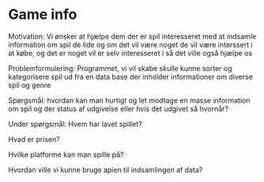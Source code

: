 # Game info

Motivation:
Vi ønsker at hjælpe dem der er spil interesseret med at indsamle information om spil de lide og om det vil være noget de vil være interssert i at købe,
og det er noget vil er selv interesseret i så det ville også hjælpe os

Problemformulering:
Programmet, vi vil skabe skulle kunne sorter og kategorisere spil ud fra en data base der inholder informationer om diverse spil og genre

Spørgsmål:
hvordan kan man hurtigt og let modtage en masse information om spil og der status af udgivelse eller hvis det udgivet så hvornår?

Under spørgsmål:
Hvem har lavet spillet?

Hvad er prisen?

Hvilke platforme kan man spille på?

Hvordan ville vi kunne bruge apien til indsamlingen af data?
